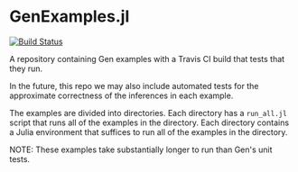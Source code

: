 # GenExamples.jl

[![Build Status](https://travis-ci.com/probcomp/GenExamples.jl.svg?token=bxXxGvmE2n2G9iCjKFwG&branch=main)](https://travis-ci.com/probcomp/GenExamples.jl)

A repository containing Gen examples with a Travis CI build that tests that
they run.

In the future, this repo we may also include automated tests for the
approximate correctness of the inferences in each example.

The examples are divided into directories.
Each directory has a `run_all.jl` script that runs all of the examples in the directory.
Each directory contains a Julia environment that suffices to run all of the examples in the directory.

NOTE: These examples take substantially longer to run than Gen's unit tests.
